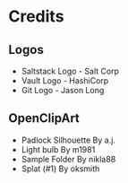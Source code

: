 # Credits

## Logos

* Saltstack Logo - Salt Corp
* Vault Logo - HashiCorp
* Git Logo - Jason Long

## OpenClipArt

* Padlock Silhouette By a.j.
* Light bulb By m1981
* Sample Folder By nikla88
* Splat (#1) By oksmith
